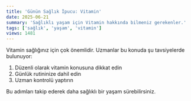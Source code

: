 ```yaml
---
title: 'Günün Sağlık İpucu: Vitamin'
date: 2025-06-21
summary: 'Sağlıklı yaşam için Vitamin hakkında bilmeniz gerekenler.'
tags: ['sağlık', 'yaşam', 'vitamin']
views: 1481
---
```


Vitamin sağlığınız için çok önemlidir. Uzmanlar bu konuda şu tavsiyelerde bulunuyor:

1. Düzenli olarak vitamin konusuna dikkat edin
2. Günlük rutininize dahil edin
3. Uzman kontrolü yaptırın

Bu adımları takip ederek daha sağlıklı bir yaşam sürebilirsiniz.